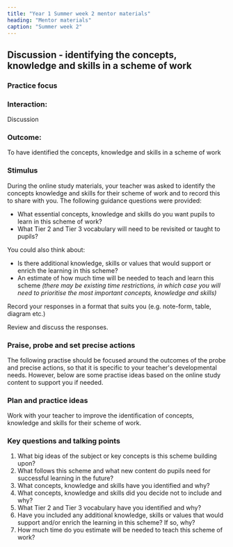 ```yaml
---
title: "Year 1 Summer week 2 mentor materials"
heading: "Mentor materials"
caption: "Summer week 2"
---
```


## Discussion - identifying the concepts, knowledge and skills in a scheme of work

### Practice focus

### Interaction:

Discussion

### Outcome:

To have identified the concepts, knowledge and skills in a scheme of work

### Stimulus

During the online study materials, your teacher was asked to identify the concepts knowledge and skills for their scheme of work and to record this to share with you. The following guidance questions were provided:

- What essential concepts, knowledge and skills do you want pupils to learn in this scheme of work?
- What Tier 2 and Tier 3 vocabulary will need to be revisited or taught to pupils?

You could also think about:

- Is there additional knowledge, skills or values that would support or enrich the learning in this scheme?
- An estimate of how much time will be needed to teach and learn this scheme _(there may be existing time restrictions, in which case you will need to prioritise the most important concepts, knowledge and skills)_

Record your responses in a format that suits you (e.g. note-form, table, diagram etc.)

Review and discuss the responses.

### Praise, probe and set precise actions

The following practise should be focused around the outcomes of the probe and precise actions, so that it is specific to your teacher's developmental needs. However, below are some practise ideas based on the online study content to support you if needed.

### Plan and practice ideas

Work with your teacher to improve the identification of concepts, knowledge and skills for their scheme of work.

### Key questions and talking points

1. What big ideas of the subject or key concepts is this scheme building upon?
2. What follows this scheme and what new content do pupils need for successful learning in the future?
3. What concepts, knowledge and skills have you identified and why?
4. What concepts, knowledge and skills did you decide not to include and why?
5. What Tier 2 and Tier 3 vocabulary have you identified and why?
6. Have you included any additional knowledge, skills or values that would support and/or enrich the learning in this scheme? If so, why?
7. How much time do you estimate will be needed to teach this scheme of work?
